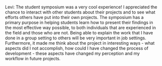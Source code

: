 

Levi: The student symposium was a very cool experience! I appreciated the chance to interact with other students
about their projects and to see what efforts others have put into their own projects. The symposium has a primary
purpose in helping students learn how to present their findings in the most effective way possible, to both individuals
that are experienced in the field and those who are not. Being able to explain the work that I have done in a group
setting to others will be very important in job settings. Furthermore, it made me think about the project in 
interesting ways - what aspects did I not accomplish, how could I have changed the process of development - these aspects 
have changed my perception and my workflow in future projects.